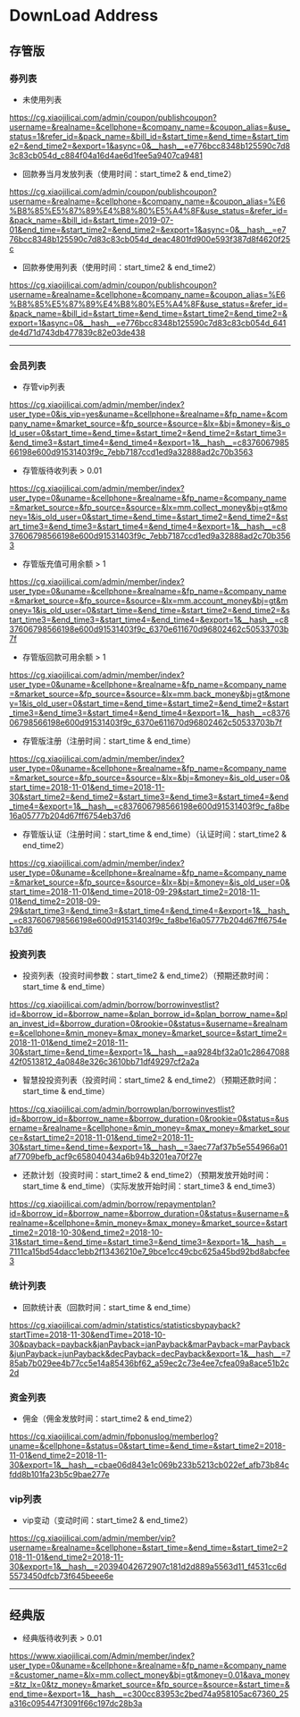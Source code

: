 # DownLoad Address

## 存管版

### 券列表

- 未使用列表

<https://cg.xiaojilicai.com/admin/coupon/publishcoupon?username=&realname=&cellphone=&company_name=&coupon_alias=&use_status=1&refer_id=&pack_name=&bill_id=&start_time=&end_time=&start_time2=&end_time2=&export=1&async=0&__hash__=e776bcc8348b125590c7d83c83cb054d_c884f04a16d4ae6d1fee5a9407ca9481>

- 回款券当月发放列表（使用时间：start_time2 & end_time2）

<https://cg.xiaojilicai.com/admin/coupon/publishcoupon?username=&realname=&cellphone=&company_name=&coupon_alias=%E6%B8%85%E5%87%89%E4%B8%80%E5%A4%8F&use_status=&refer_id=&pack_name=&bill_id=&start_time=2019-07-01&end_time=&start_time2=&end_time2=&export=1&async=0&__hash__=e776bcc8348b125590c7d83c83cb054d_deac4801fd900e593f387d8f4620f25c>

- 回款券使用列表（使用时间：start_time2 & end_time2）

<https://cg.xiaojilicai.com/admin/coupon/publishcoupon?username=&realname=&cellphone=&company_name=&coupon_alias=%E6%B8%85%E5%87%89%E4%B8%80%E5%A4%8F&use_status=&refer_id=&pack_name=&bill_id=&start_time=&end_time=&start_time2=&end_time2=&export=1&async=0&__hash__=e776bcc8348b125590c7d83c83cb054d_641de4d71d743db477839c82e03de438>

---

### 会员列表

- 存管vip列表

<https://cg.xiaojilicai.com/admin/member/index?user_type=0&is_vip=yes&uname=&cellphone=&realname=&fp_name=&company_name=&market_source=&fp_source=&source=&lx=&bj=&money=&is_old_user=0&start_time=&end_time=&start_time2=&end_time2=&start_time3=&end_time3=&start_time4=&end_time4=&export=1&__hash__=c837606798566198e600d91531403f9c_7ebb7187ccd1ed9a32888ad2c70b3563>

- 存管版待收列表 > 0.01

<https://cg.xiaojilicai.com/admin/member/index?user_type=0&uname=&cellphone=&realname=&fp_name=&company_name=&market_source=&fp_source=&source=&lx=mm.collect_money&bj=gt&money=1&is_old_user=0&start_time=&end_time=&start_time2=&end_time2=&start_time3=&end_time3=&start_time4=&end_time4=&export=1&__hash__=c837606798566198e600d91531403f9c_7ebb7187ccd1ed9a32888ad2c70b3563>

- 存管版充值可用余额 > 1

<https://cg.xiaojilicai.com/admin/member/index?user_type=0&uname=&cellphone=&realname=&fp_name=&company_name=&market_source=&fp_source=&source=&lx=mm.account_money&bj=gt&money=1&is_old_user=0&start_time=&end_time=&start_time2=&end_time2=&start_time3=&end_time3=&start_time4=&end_time4=&export=1&__hash__=c837606798566198e600d91531403f9c_6370e611670d96802462c50533703b7f>

- 存管版回款可用余额 > 1

<https://cg.xiaojilicai.com/admin/member/index?user_type=0&uname=&cellphone=&realname=&fp_name=&company_name=&market_source=&fp_source=&source=&lx=mm.back_money&bj=gt&money=1&is_old_user=0&start_time=&end_time=&start_time2=&end_time2=&start_time3=&end_time3=&start_time4=&end_time4=&export=1&__hash__=c837606798566198e600d91531403f9c_6370e611670d96802462c50533703b7f>

- 存管版注册（注册时间：start_time & end_time）

<https://cg.xiaojilicai.com/admin/member/index?user_type=0&uname=&cellphone=&realname=&fp_name=&company_name=&market_source=&fp_source=&source=&lx=&bj=&money=&is_old_user=0&start_time=2018-11-01&end_time=2018-11-30&start_time2=&end_time2=&start_time3=&end_time3=&start_time4=&end_time4=&export=1&__hash__=c837606798566198e600d91531403f9c_fa8be16a05777b204d67ff6754eb37d6>

- 存管版认证（注册时间：start_time & end_time）（认证时间：start_time2 & end_time2）

<https://cg.xiaojilicai.com/admin/member/index?user_type=0&uname=&cellphone=&realname=&fp_name=&company_name=&market_source=&fp_source=&source=&lx=&bj=&money=&is_old_user=0&start_time=2018-11-01&end_time=2018-09-29&start_time2=2018-11-01&end_time2=2018-09-29&start_time3=&end_time3=&start_time4=&end_time4=&export=1&__hash__=c837606798566198e600d91531403f9c_fa8be16a05777b204d67ff6754eb37d6>

### 投资列表

- 投资列表（投资时间参数：start_time2 & end_time2）（预期还款时间：start_time & end_time）

<https://cg.xiaojilicai.com/admin/borrow/borrowinvestlist?id=&borrow_id=&borrow_name=&plan_borrow_id=&plan_borrow_name=&plan_invest_id=&borrow_duration=0&rookie=0&status=&username=&realname=&cellphone=&min_money=&max_money=&market_source=&start_time2=2018-11-01&end_time2=2018-11-30&start_time=&end_time=&export=1&__hash__=aa9284bf32a01c2864708842f0513812_4a0848e326c3610bb71df49297cf2a2a>

- 智慧投投资列表（投资时间：start_time2 & end_time2）（预期还款时间：start_time & end_time）

<https://cg.xiaojilicai.com/admin/borrowplan/borrowinvestlist?id=&borrow_id=&borrow_name=&borrow_duration=0&rookie=0&status=&username=&realname=&cellphone=&min_money=&max_money=&market_source=&start_time2=2018-11-01&end_time2=2018-11-30&start_time=&end_time=&export=1&__hash__=3aec77af37b5e554966a01af7709befb_acf9c658040434a6b94b3201ea70f27e>

- 还款计划（投资时间：start_time2 & end_time2）（预期发放开始时间：start_time & end_time）（实际发放开始时间：start_time3 & end_time3）

<https://cg.xiaojilicai.com/admin/borrow/repaymentplan?id=&borrow_id=&borrow_name=&borrow_duration=0&status=&username=&realname=&cellphone=&min_money=&max_money=&market_source=&start_time2=2018-10-30&end_time2=2018-10-31&start_time=&end_time=&start_time3=&end_time3=&export=1&__hash__=7111ca15bd54dacc1ebb2f13436210e7_9bce1cc49cbc625a45bd92bd8abcfee3>



### 统计列表

- 回款统计表（回款时间：start_time & end_time）

<https://cg.xiaojilicai.com/admin/statistics/statisticsbypayback?startTime=2018-11-30&endTime=2018-10-30&payback=payback&janPayback=janPayback&marPayback=marPayback&junPayback=junPayback&decPayback=decPayback&export=1&__hash__=785ab7b029ee4b77cc5e14a85436bf62_a59ec2c73e4ee7cfea09a8ace51b2c2d>

### 资金列表

- 佣金（佣金发放时间：start_time2 & end_time2）

<https://cg.xiaojilicai.com/admin/fpbonuslog/memberlog?uname=&cellphone=&status=0&start_time=&end_time=&start_time2=2018-11-01&end_time2=2018-11-30&export=1&__hash__=cbae06d843e1c069b233b5213cb022ef_afb73b84cfdd8b101fa23b5c9bae277e>

### vip列表

- vip变动（变动时间：start_time2 & end_time2）

<https://cg.xiaojilicai.com/admin/member/vip?username=&realname=&cellphone=&start_time=&end_time=&start_time2=2018-11-01&end_time2=2018-11-30&export=1&__hash__=20394042672907c181d2d889a5563d11_f4531cc6d5573450dfcb73f645beee6e>

---

## 经典版

- 经典版待收列表 > 0.01

<https://www.xiaojilicai.com/Admin/member/index?user_type=0&uname=&cellphone=&realname=&fp_name=&company_name=&customer_name=&lx=mm.collect_money&bj=gt&money=0.01&ava_money=&tz_lx=0&tz_money=&market_source=&fp_source=&source=&start_time=&end_time=&export=1&__hash__=c300cc83953c2bed74a958105ac67360_25a316c095447f3091f66c197dc28b3a>